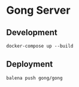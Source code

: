 # Gong Server

## Development

    docker-compose up --build

## Deployment

    balena push gong/gong